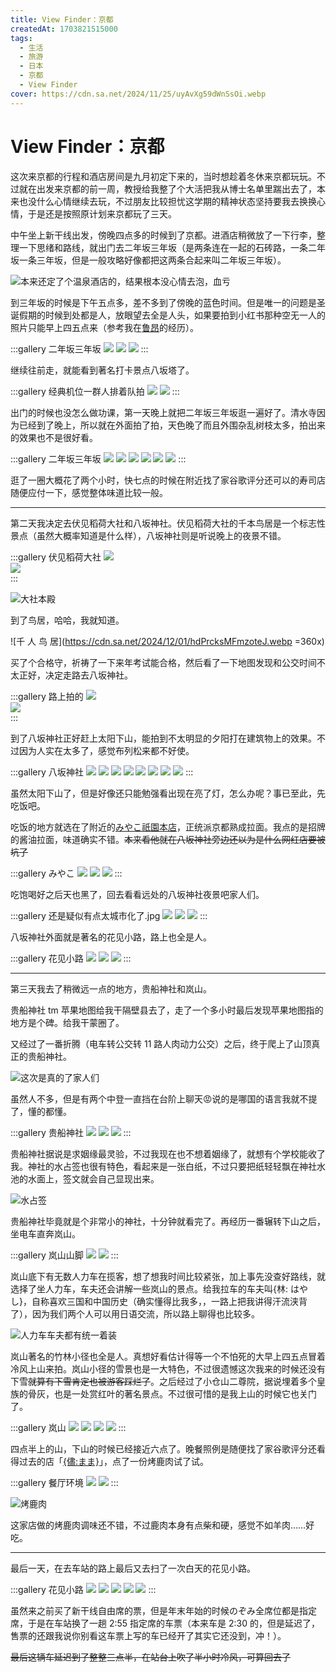 ```yaml
---
title: View Finder：京都
createdAt: 1703821515000
tags:
  - 生活
  - 旅游
  - 日本
  - 京都
  - View Finder
cover: https://cdn.sa.net/2024/11/25/uyAvXg59dWnSsOi.webp
---
```


# View Finder：京都

这次来京都的行程和酒店房间是九月初定下来的，当时想趁着冬休来京都玩玩。不过就在出发来京都的前一周，教授给我整了个大活把我从博士名单里踹出去了，本来也没什么心情继续去玩，不过朋友比较担忧这学期的精神状态坚持要我去换换心情，于是还是按照原计划来京都玩了三天。

中午坐上新干线出发，傍晚四点多的时候到了京都。进酒店稍微放了一下行李，整理一下思绪和路线，就出门去二年坂三年坂（是两条连在一起的石砖路，一条二年坂一条三年坂，但是一般攻略好像都把这两条合起来叫二年坂三年坂）。

![本来还定了个温泉酒店的，结果根本没心情去泡，血亏](https://cdn.sa.net/2024/12/01/yqxOpoPnQbMluNW.webp)

到三年坂的时候是下午五点多，差不多到了傍晚的蓝色时间。但是唯一的问题是圣诞假期的时候到处都是人，放眼望去全是人头，如果要拍到小红书那种空无一人的照片只能早上四五点来（参考我在[鲁昂](./view-finder-europe-france-rouen-2)的经历）。

:::gallery 二年坂三年坂
![](https://cdn.sa.net/2024/12/01/xgTRNs5vnEC39U4.webp)
![](https://cdn.sa.net/2024/12/01/McO6EwrqPxYBzLd.webp)
![](https://cdn.sa.net/2024/12/01/n9Fh7zsSKxyofge.webp)
:::

继续往前走，就能看到著名打卡景点八坂塔了。

:::gallery 经典机位一群人排着队拍
![](https://cdn.sa.net/2024/12/01/LJy1rETQqR74CMv.webp)
![](https://cdn.sa.net/2024/12/01/tKP8LA2BGdFjJfg.webp)
:::

出门的时候也没怎么做功课，第一天晚上就把二年坂三年坂逛一遍好了。清水寺因为已经到了晚上，所以就在外面拍了拍，天色晚了而且外围杂乱树枝太多，拍出来的效果也不是很好看。

:::gallery 二年坂三年坂
![](https://cdn.sa.net/2024/12/01/GWivbF4PujQaXok.webp)
![](https://cdn.sa.net/2024/12/01/cAkITr4qZVlP5SJ.webp)
![](https://cdn.sa.net/2024/12/01/P2SmWZbMG89eFRj.webp)
![](https://cdn.sa.net/2024/12/01/IAOJ89sE31kK7Vp.webp)
![](https://cdn.sa.net/2024/12/01/iBmJNR7njzShp9V.webp)
![](https://cdn.sa.net/2024/12/01/86puQZiVOYBGj2q.webp)
:::

逛了一圈大概花了两个小时，快七点的时候在附近找了家谷歌评分还可以的寿司店随便应付一下，感觉整体味道比较一般。

---

第二天我决定去伏见稻荷大社和八坂神社。伏见稻荷大社的千本鸟居是一个标志性景点（虽然大概率知道是什么样），八坂神社则是听说晚上的夜景不错。

:::gallery 伏见稻荷大社
![](https://cdn.sa.net/2024/12/01/ga8eko9djtbBmrP.webp)  
![](https://cdn.sa.net/2024/12/01/iSyH8cgNPtT5GdR.webp)  
:::

![大社本殿](https://cdn.sa.net/2024/12/01/tGZwIexcWFr8Y7n.webp)

到了鸟居，哈哈，我就知道。

![千 人 鸟 居](https://cdn.sa.net/2024/12/01/hdPrcksMFmzoteJ.webp =360x)

买了个合格守，祈祷了一下来年考试能合格，然后看了一下地图发现和公交时间不太正好，决定走路去八坂神社。

:::gallery 路上拍的
![](https://cdn.sa.net/2024/12/01/aIw9xGnMZqHLoBV.webp)  
![](https://cdn.sa.net/2024/12/01/UmFuTMs92qYQdRB.webp)  
:::

到了八坂神社正好赶上太阳下山，能拍到不太明显的夕阳打在建筑物上的效果。不过因为人实在太多了，感觉布列松来都不好使。

:::gallery 八坂神社
![](https://cdn.sa.net/2024/12/01/suzEgaDeUXS4bvw.webp)
![](https://cdn.sa.net/2024/12/01/NZqr9bVR2GEy3DL.webp)
![](https://cdn.sa.net/2024/12/01/9UL1cYV2SunA3Dl.webp)
![](https://cdn.sa.net/2024/12/01/NTtlIPVWDvbFAdG.webp)
![](https://cdn.sa.net/2024/12/01/gF6emTVL5HnOdqD.webp)
![](https://cdn.sa.net/2024/12/01/cNOCQtbnr7lI1xA.webp)
![](https://cdn.sa.net/2024/12/01/aj3BHKde58orv4y.webp)
![](https://cdn.sa.net/2024/12/01/xYb6tAjrQoO1JRI.webp)
:::

虽然太阳下山了，但是好像还只能勉强看出现在亮了灯，怎么办呢？事已至此，先吃饭吧。

吃饭的地方就选在了附近的[みやこ祇園本店](https://ramen-miyako.com/)，正统派京都熟成拉面。我点的是招牌的酱油拉面，味道确实不错。~~本来看他就在八坂神社旁边还以为是什么网红店要被坑了~~

:::gallery みやこ
![](https://cdn.sa.net/2024/12/01/R1hUZoevqETn9Ql.webp)
![](https://cdn.sa.net/2024/12/01/dmibDSTCw8Roc49.webp)
![](https://cdn.sa.net/2024/12/01/5EMPq7lja2sAnLw.webp)
:::

吃饱喝好之后天也黑了，回去看看远处的八坂神社夜景吧家人们。

:::gallery 还是疑似有点太城市化了.jpg
![](https://cdn.sa.net/2024/12/02/YZeDWpNcMrb9dX1.jpg)
![](https://cdn.sa.net/2024/12/02/KItGglwqfQ2jvuO.jpg)
![](https://cdn.sa.net/2024/12/02/sJMgjZxVhzCbmuo.jpg)
:::

八坂神社外面就是著名的花见小路，路上也全是人。

:::gallery 花见小路
![](https://cdn.sa.net/2024/12/02/ufUqvlA7VWjtsRd.webp)
![](https://cdn.sa.net/2024/12/02/KGpAo39RQtjHM5i.webp)
![](https://cdn.sa.net/2024/12/02/7k3cuBXai5JLA2K.webp)
:::

---

第三天我去了稍微远一点的地方，贵船神社和岚山。

贵船神社 tm 苹果地图给我干隔壁县去了，走了一个多小时最后发现苹果地图指的地方是个碑。给我干蒙圈了。

又经过了一番折腾（电车转公交转 11 路人肉动力公交）之后，终于爬上了山顶真正的贵船神社。

![这次是真的了家人们](https://cdn.sa.net/2024/12/02/gK28Unz9NTX4LbI.webp)

虽然人不多，但是有两个中登一直挡在台阶上聊天😡说的是哪国的语言我就不提了，懂的都懂。

:::gallery 贵船神社
![](https://cdn.sa.net/2024/12/02/AE3a42P8Q7qnBIi.webp)
![](https://cdn.sa.net/2024/12/02/3hXJYMNeQtWF1aP.webp)
![](https://cdn.sa.net/2024/12/02/GcUl7Wr4TqNwdHK.webp)
:::

贵船神社据说是求姻缘最灵验，不过我现在也不想着姻缘了，就想有个学校能收了我。神社的水占签也很有特色，看起来是一张白纸，不过只要把纸轻轻飘在神社水池的水面上，签文就会自己显现出来。

![水占签](https://cdn.sa.net/2024/11/25/uyAvXg59dWnSsOi.webp)

贵船神社毕竟就是个非常小的神社，十分钟就看完了。再经历一番辗转下山之后，坐电车直奔岚山。

:::gallery 岚山山脚
![](https://cdn.sa.net/2024/11/29/jNrIt6wnszyglmb.webp)
![](https://cdn.sa.net/2024/12/02/3VW5cATFXNLmybB.webp)
:::

岚山底下有无数人力车在揽客，想了想我时间比较紧张，加上事先没查好路线，就选择了坐人力车，车夫还会讲解一些岚山的景点。给我拉车的车夫叫{林: はやし}，自称喜欢三国和中国历史（确实懂得比我多，，一路上把我讲得汗流浃背了），因为我们两个人可以用日语交流，所以路上聊得也比较多。

![人力车车夫都有统一着装](https://cdn.sa.net/2024/12/02/8Syk3KPYHdmf7tw.webp)

岚山著名的竹林小径也全是人。真想好看估计得等一个不怕死的大早上四五点冒着冷风上山来拍。岚山小径的雪景也是一大特色，不过很遗憾这次我来的时候还没有下雪~~就算有下雪肯定也被游客踩烂了~~。之后经过了小仓山二尊院，据说埋着多个皇族的骨灰，也是一处赏红叶的著名景点。不过很可惜的是我上山的时候它也关门了。

:::gallery 岚山
![](https://cdn.sa.net/2024/12/02/E9uTlwxSfmHcZi5.webp)
![](https://cdn.sa.net/2024/12/02/QhBNKXE7T68fZoV.webp)
![](https://cdn.sa.net/2024/12/02/TgN4RuhIqY3DFlJ.webp)
![](https://cdn.sa.net/2024/12/02/8oRCOvx7SjlVJLD.webp)
:::

四点半上的山，下山的时候已经接近六点了。晚餐照例是随便找了家谷歌评分还看得过去的店「[{儘:まま}](https://mama-arashiyama.jp/)」，点了一份烤鹿肉试了试。

:::gallery 餐厅环境
![](https://cdn.sa.net/2024/12/02/l7myW8pcVwtqj2F.webp)
![](https://cdn.sa.net/2024/12/02/awBXRiEAglMbevT.webp)
:::

![烤鹿肉](https://cdn.sa.net/2024/12/02/NMx7Dm3O6PjlYcq.webp)

这家店做的烤鹿肉调味还不错，不过鹿肉本身有点柴和硬，感觉不如羊肉……好吃。

---

最后一天，在去车站的路上最后又去扫了一次白天的花见小路。

:::gallery 花见小路
![](https://cdn.sa.net/2024/12/02/lRHj6IGdFsr4mq3.webp)
![](https://cdn.sa.net/2024/12/02/8p2ahlWi3dbQNeX.webp)
![](https://cdn.sa.net/2024/12/02/JweI7kX5ZAg8zhd.webp)
![](https://cdn.sa.net/2024/12/02/Ziltn1jJRqG8CmH.webp)
![](https://cdn.sa.net/2024/12/02/CwgOpbhetvjNF5I.webp)
:::

虽然来之前买了新干线自由席的票，但是年末年始的时候のぞみ全席位都是指定席，于是在车站换了一趟 2:55 指定席的车票（本来车是 2:30 的，但是延迟了，售票的还跟我说你别看这车票上写的车已经开了其实它还没到，冲！）。

~~最后这辆车延迟到了整整三点半，在站台上吹了半小时冷风，可算回去了~~
